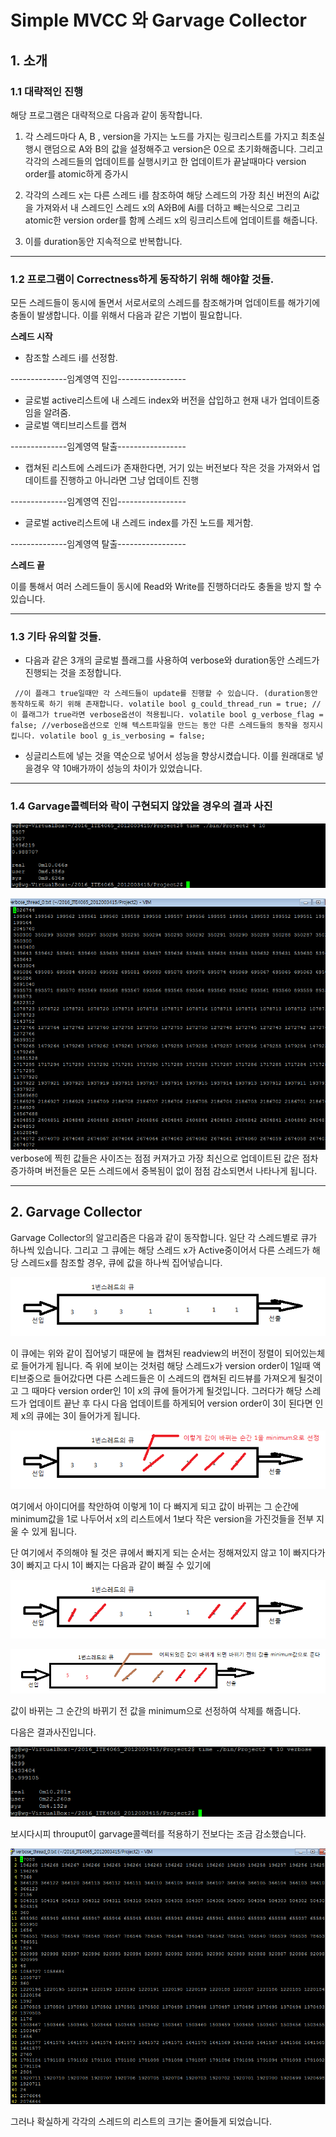 Simple MVCC 와 Garvage Collector
============
## 1. 소개
### 1.1 대략적인 진행
해당 프로그램은 대략적으로 다음과 같이 동작합니다. 
1. 각 스레드마다 A, B , version을 가지는 노드를 가지는 링크리스트를 가지고 최초실행시 랜덤으로 A와 B의 값을 설정해주고 version은 0으로 초기화해줍니다. 그리고 각각의 스레드들의 업데이트를 실행시키고 한 업데이트가 끝날때마다 version order를 atomic하게 증가시

2. 각각의 스레드 x는 다른 스레드 i를 참조하여 해당 스레드의 가장 최신 버전의 Ai값을 가져와서 내 스레드인 스레드 x의 A와B에 Ai를 더하고 빼는식으로 그리고 atomic한 version order를 함께 스레드 x의 링크리스트에 업데이트를 해줍니다.

3. 이를 duration동안 지속적으로 반복합니다.


- - -
### 1.2 프로그램이 Correctness하게 동작하기 위해 해야할 것들.
모든 스레드들이 동시에 돌면서 서로서로의 스레드를 참조해가며 업데이트를 해가기에 충돌이 발생합니다.
이를 위해서 다음과 같은 기법이 필요합니다.


**스레드 시작**

- 참조할 스레드 i를 선정함.

--------------임계영역 진입-----------------

- 글로벌 active리스트에 내 스레드 index와 버전을 삽입하고 현재 내가 업데이트중임을 알려줌.
- 글로벌 액티브리스트를 캡쳐

--------------임계영역 탈출-----------------

- 캡쳐된 리스트에 스레드i가 존재한다면, 거기 있는 버전보다 작은 것을 가져와서 업데이트를 진행하고 아니라면 그냥 업데이트 진행

--------------임계영역 진입-----------------

- 글로벌 active리스트에 내 스레드 index를 가진 노드를 제거함.

--------------임계영역 탈출-----------------


**스레드 끝**



이를 통해서 여러 스레드들이 동시에 Read와 Write를 진행하더라도 충돌을 방지 할 수 있습니다.



- - -
### 1.3 기타 유의할 것들.
- 다음과 같은 3개의 글로벌 플래그를 사용하여 verbose와 duration동안 스레드가 진행되는 것을 조정합니다.

` 
//이 플래그 true일때만 각 스레드들이 update를 진행할 수 있습니다. (duration동안 동작하도록 하기 위해 존재합니다.
volatile bool g_could_thread_run = true;
//이 플래그가 true라면 verbose옵션이 적용됩니다.
volatile bool g_verbose_flag = false;
//verbose옵션으로 인해 텍스트파일을 만드는 동안 다른 스레드들의 동작을 정지시킵니다.
volatile bool g_is_verbosing = false;
`

- 싱글리스트에 넣는 것을 역순으로 넣어서 성능을 향상시켰습니다. 이를 원래대로 넣을경우 약 10배가까이 성능의 차이가 있었습니다.


- - -
### 1.4 Garvage콜렉터와 락이 구현되지 않았을 경우의 결과 사진
![verbose_1](./images/verbose_1.PNG)


![verbose_2](./images/verbose_2.PNG)
verbose에 찍힌 값들은 사이즈는 점점 커져가고 가장 최신으로 업데이트된 값은 점차 증가하며 버전들은 모든 스레드에서 중복됨이 없이 점점 감소되면서 나타나게 됩니다.


* * *
## 2. Garvage Collector

Garvage Collector의 알고리즘은 다음과 같이 동작합니다. 일단 각 스레드별로 큐가 하나씩 있습니다.
그리고 그 큐에는 해당 스레드 x가 Active중이어서 다른 스레드가 해당 스레드x를 참조할 경우, 큐에 값을 하나씩 집어넣습니다.

![garvage_collector](./images/garvage_collector.png)

이 큐에는 위와 같이 집어넣기 때문에 늘 캡쳐된 readview의 버전이 정렬이 되어있는체로 들어가게 됩니다. 
즉 위에 보이는 것처럼 해당 스레드x가 version order이 1일때 액티브중으로 들어갔다면 다른 스레드들은 이 스레드의 캡쳐된
리드뷰를 가져오게 될것이고 그 때마다 version order인 1이 x의 큐에 들어가게 될것입니다. 그러다가 해당 스레드가 업데이트 끝난 후
다시 다음 업데이트를 하게되어 version order이 3이 된다면 인제 x의 큐에는 3이 들어가게 됩니다. 

![garvage_collector2](./images/garvage_collector2.png)

여기에서 아이디어를 착안하여 이렇게 1이 다 빠지게 되고 값이 바뀌는 그 순간에 minimum값을 1로 나두어서 
x의 리스트에서 1보다 작은 version을 가진것들을 전부 지울 수 있게 됩니다.

단 여기에서 주의해야 될 것은 큐에서 빠지게 되는 순서는 정해져있지 않고 1이 빠지다가 3이 빠지고 다시 1이 빠지는 
다음과 같이 빠질 수 있기에 

![garvage_collector3](./images/garvage_collector3.png)

![garvage_collector4](./images/garvage_collector4.png)

값이 바뀌는 그 순간의 바뀌기 전 값을 minimum으로 선정하여 삭제를 해줍니다.

다음은 결과사진입니다.

![garvage_1](./images/garvage_1.PNG)

보시다시피 throuput이 garvage콜렉터를 적용하기 전보다는 조금 감소했습니다.

![garvage_1](./images/garvage_2.PNG)

그러나 확실하게 각각의 스레드의 리스트의 크기는 줄어들게 되었습니다.